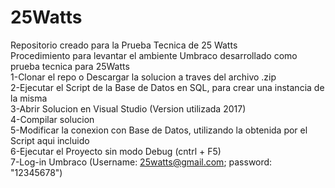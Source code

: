 # 25Watts
Repositorio creado para la Prueba Tecnica de 25 Watts
<br />
Procedimiento para levantar el ambiente Umbraco desarrollado como prueba tecnica para 25Watts
<br />
1-Clonar el repo o Descargar la solucion a traves del archivo .zip
<br />
2-Ejecutar el Script de la Base de Datos en SQL, para crear una instancia de la misma
<br />
3-Abrir Solucion en Visual Studio (Version utilizada 2017)
<br />
4-Compilar solucion
<br />
5-Modificar la conexion con Base de Datos, utilizando la obtenida por el Script aqui incluido
<br />
6-Ejecutar el Proyecto sin modo Debug (cntrl + F5)
<br />
7-Log-in Umbraco (Username: 25watts@gmail.com; password: "12345678")

